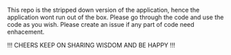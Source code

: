 This repo is the stripped down version of the application, hence the application wont run out of the box. Please go through the code and use the code as you wish.
Please create an issue if any part of code need enhacement.

!!! CHEERS KEEP ON SHARING WISDOM AND BE HAPPY !!!
